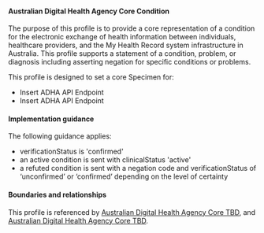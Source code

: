 #### Australian Digital Health Agency Core Condition
The purpose of this profile is to provide a core representation of a condition for the electronic exchange of health information between individuals, healthcare providers, and the My Health Record system infrastructure in Australia. This profile supports a statement of a condition, problem, or diagnosis including asserting negation for specific conditions or problems.

This profile is designed to set a core Specimen for:
* Insert ADHA API Endpoint
* Insert ADHA API Endpoint

#### Implementation guidance
The following guidance applies:
* verificationStatus is 'confirmed'
* an active condition is sent with clinicalStatus 'active'
* a refuted condition is sent with a negation code and verificationStatus of ‘unconfirmed’ or ‘confirmed’ depending on the level of certainty

#### Boundaries and relationships
This profile is referenced by 
[Australian Digital Health Agency Core TBD](StructureDefinition-dh-tbd-core-1.html), and 
[Australian Digital Health Agency Core TBD](StructureDefinition-dh-tbd-core-1.html).